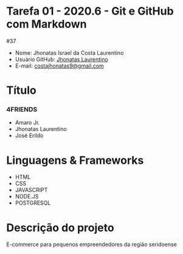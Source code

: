 # Tarefa 01 - 2020.6 - Git e GitHub com Markdown
#37 
- Nome: Jhonatas Israel da Costa Laurentino
- Usuário GitHub: [Jhonatas Laurentino](https://github.com/jhonatasisraelcl)
- E-mail: <costajhonatas9@gmail.com>

# Título
### 4FRIENDS 
  - Amaro Jr.
  - Jhonatas Laurentino
  - José Erildo

# Linguagens & Frameworks 
  - HTML
  - CSS
  - JAVASCRIPT
  - NODE.JS
  - POSTGRESQL
  

# Descrição do projeto
E-commerce para pequenos empreendedores da região seridoense

